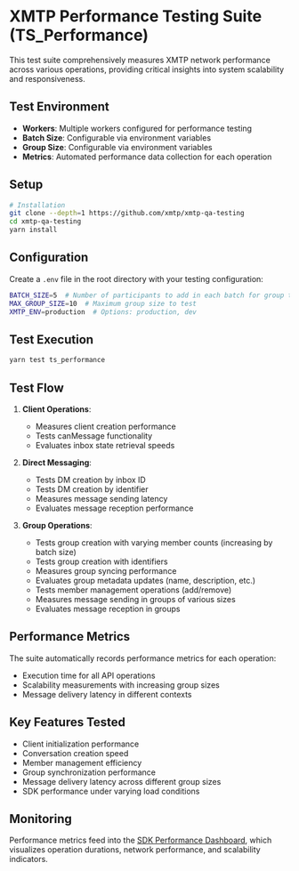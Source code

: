# XMTP Performance Testing Suite (TS_Performance)

This test suite comprehensively measures XMTP network performance across various operations, providing critical insights into system scalability and responsiveness.

## Test Environment

- **Workers**: Multiple workers configured for performance testing
- **Batch Size**: Configurable via environment variables
- **Group Size**: Configurable via environment variables
- **Metrics**: Automated performance data collection for each operation

## Setup

```bash
# Installation
git clone --depth=1 https://github.com/xmtp/xmtp-qa-testing
cd xmtp-qa-testing
yarn install
```

## Configuration

Create a `.env` file in the root directory with your testing configuration:

```bash
BATCH_SIZE=5  # Number of participants to add in each batch for group tests
MAX_GROUP_SIZE=10  # Maximum group size to test
XMTP_ENV=production  # Options: production, dev
```

## Test Execution

```bash
yarn test ts_performance
```

## Test Flow

1. **Client Operations**:

   - Measures client creation performance
   - Tests canMessage functionality
   - Evaluates inbox state retrieval speeds

2. **Direct Messaging**:

   - Tests DM creation by inbox ID
   - Tests DM creation by identifier
   - Measures message sending latency
   - Evaluates message reception performance

3. **Group Operations**:
   - Tests group creation with varying member counts (increasing by batch size)
   - Tests group creation with identifiers
   - Measures group syncing performance
   - Evaluates group metadata updates (name, description, etc.)
   - Tests member management operations (add/remove)
   - Measures message sending in groups of various sizes
   - Evaluates message reception in groups

## Performance Metrics

The suite automatically records performance metrics for each operation:

- Execution time for all API operations
- Scalability measurements with increasing group sizes
- Message delivery latency in different contexts

## Key Features Tested

- Client initialization performance
- Conversation creation speed
- Member management efficiency
- Group synchronization performance
- Message delivery latency across different group sizes
- SDK performance under varying load conditions

## Monitoring

Performance metrics feed into the [SDK Performance Dashboard](https://app.datadoghq.com/dashboard/9z2-in4-3we/), which visualizes operation durations, network performance, and scalability indicators.
